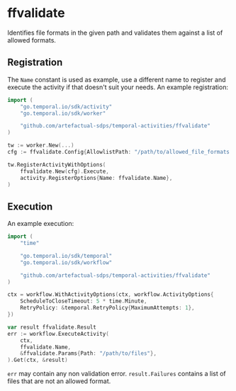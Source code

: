 # ffvalidate

Identifies file formats in the given path and validates them against a
list of allowed formats.

## Registration

The `Name` constant is used as example, use a different name to register and
execute the activity if that doesn't suit your needs. An example registration:

```go
import (
    "go.temporal.io/sdk/activity"
    "go.temporal.io/sdk/worker"

    "github.com/artefactual-sdps/temporal-activities/ffvalidate"
)

tw := worker.New(...)
cfg := ffvalidate.Config{AllowlistPath: "/path/to/allowed_file_formats.csv"}

tw.RegisterActivityWithOptions(
    ffvalidate.New(cfg).Execute,
    activity.RegisterOptions{Name: ffvalidate.Name},
)
```

## Execution

An example execution:

```go
import (
    "time"

    "go.temporal.io/sdk/temporal"
    "go.temporal.io/sdk/workflow"

    "github.com/artefactual-sdps/temporal-activities/ffvalidate"
)

ctx = workflow.WithActivityOptions(ctx, workflow.ActivityOptions{
    ScheduleToCloseTimeout: 5 * time.Minute,
    RetryPolicy: &temporal.RetryPolicy{MaximumAttempts: 1},
})

var result ffvalidate.Result
err := workflow.ExecuteActivity(
    ctx,
    ffvalidate.Name,
    &ffvalidate.Params{Path: "/path/to/files"},
).Get(ctx, &result)
```

`err` may contain any non validation error.
`result.Failures` contains a list of files that are not an allowed format.
